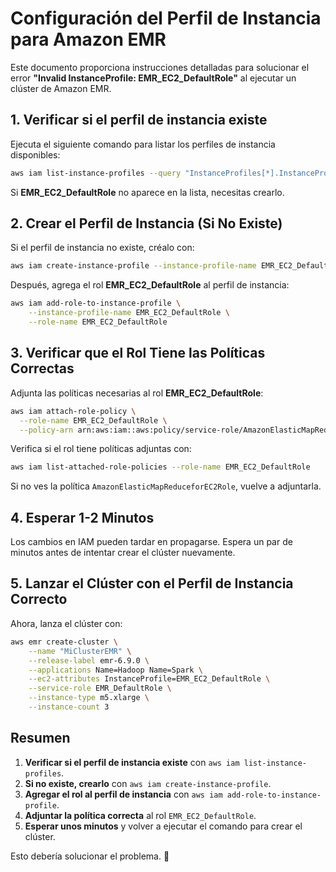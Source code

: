 # Configuración del Perfil de Instancia para Amazon EMR

Este documento proporciona instrucciones detalladas para solucionar el error **"Invalid InstanceProfile: EMR_EC2_DefaultRole"** al ejecutar un clúster de Amazon EMR.

## 1. Verificar si el perfil de instancia existe
Ejecuta el siguiente comando para listar los perfiles de instancia disponibles:

```bash
aws iam list-instance-profiles --query "InstanceProfiles[*].InstanceProfileName"
```

Si **EMR_EC2_DefaultRole** no aparece en la lista, necesitas crearlo.

## 2. Crear el Perfil de Instancia (Si No Existe)
Si el perfil de instancia no existe, créalo con:

```bash
aws iam create-instance-profile --instance-profile-name EMR_EC2_DefaultRole
```

Después, agrega el rol **EMR_EC2_DefaultRole** al perfil de instancia:

```bash
aws iam add-role-to-instance-profile \
    --instance-profile-name EMR_EC2_DefaultRole \
    --role-name EMR_EC2_DefaultRole
```

## 3. Verificar que el Rol Tiene las Políticas Correctas
Adjunta las políticas necesarias al rol **EMR_EC2_DefaultRole**:

```bash
aws iam attach-role-policy \
  --role-name EMR_EC2_DefaultRole \
  --policy-arn arn:aws:iam::aws:policy/service-role/AmazonElasticMapReduceforEC2Role
```

Verifica si el rol tiene políticas adjuntas con:

```bash
aws iam list-attached-role-policies --role-name EMR_EC2_DefaultRole
```

Si no ves la política `AmazonElasticMapReduceforEC2Role`, vuelve a adjuntarla.

## 4. Esperar 1-2 Minutos
Los cambios en IAM pueden tardar en propagarse. Espera un par de minutos antes de intentar crear el clúster nuevamente.

## 5. Lanzar el Clúster con el Perfil de Instancia Correcto
Ahora, lanza el clúster con:

```bash
aws emr create-cluster \
    --name "MiClusterEMR" \
    --release-label emr-6.9.0 \
    --applications Name=Hadoop Name=Spark \
    --ec2-attributes InstanceProfile=EMR_EC2_DefaultRole \
    --service-role EMR_DefaultRole \
    --instance-type m5.xlarge \
    --instance-count 3
```

## Resumen
1. **Verificar si el perfil de instancia existe** con `aws iam list-instance-profiles`.
2. **Si no existe, crearlo** con `aws iam create-instance-profile`.
3. **Agregar el rol al perfil de instancia** con `aws iam add-role-to-instance-profile`.
4. **Adjuntar la política correcta** al rol `EMR_EC2_DefaultRole`.
5. **Esperar unos minutos** y volver a ejecutar el comando para crear el clúster.

Esto debería solucionar el problema. 🚀

